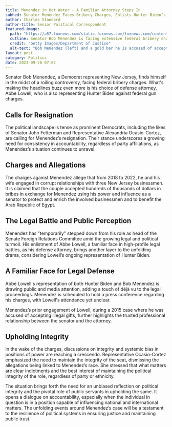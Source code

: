 ```yaml
---
title: Menendez in Hot Water - A Familiar Attorney Steps In
subhed: Senator Menendez Faces Bribery Charges, Enlists Hunter Biden’s Defense Attorney Amid Calls for Resignation
author: Charles Standard
author-title: Senior Political Correspondent
featured-image: 
  path: "https://a57.foxnews.com/static.foxnews.com/foxnews.com/content/uploads/2023/09/720/405/bob-mendendez-gold-bar.jpg?ve=1&tl=1"
  cutline: Senator Bob Menendez is facing extensive federal bribery charges.
  credit: "Getty Images/Department of Justice"
  alt-text: "Bob Menendez (left) and a gold bar he is accused of accepting as a bribe (right)."
layout: post
category: Politics
date: 2023-09-26 07:02
---
```


Senator Bob Menendez, a Democrat representing New Jersey, finds himself in the midst of a roiling controversy, facing federal bribery charges. What's making the headlines buzz even more is his choice of defense attorney, Abbe Lowell, who is also representing Hunter Biden against federal gun charges.

## Calls for Resignation

The political landscape is tense as prominent Democrats, including the likes of Senator John Fetterman and Representative Alexandria Ocasio-Cortez, are calling for Menendez’s resignation. Their stance underscores a growing need for consistency in accountability, regardless of party affiliations, as Menendez’s situation continues to unravel.

## Charges and Allegations

The charges against Menendez allege that from 2018 to 2022, he and his wife engaged in corrupt relationships with three New Jersey businessmen. It is claimed that the couple accepted hundreds of thousands of dollars in bribes in exchange for Menendez using his power and influence as a senator to protect and enrich the involved businessmen and to benefit the Arab Republic of Egypt.

## The Legal Battle and Public Perception

Menendez has "temporarily" stepped down from his role as head of the Senate Foreign Relations Committee amid the growing legal and political turmoil. His enlistment of Abbe Lowell, a familiar face in high-profile legal battles, as his defense attorney, brings another layer to the unfolding drama, considering Lowell’s ongoing representation of Hunter Biden.

## A Familiar Face for Legal Defense

Abbe Lowell's representation of both Hunter Biden and Bob Menendez is drawing public and media attention, adding a touch of déjà vu to the legal proceedings. Menendez is scheduled to hold a press conference regarding his charges, with Lowell's attendance yet unclear.

Menendez’s prior engagement of Lowell, during a 2015 case where he was accused of accepting illegal gifts, further highlights the trusted professional relationship between the senator and the attorney.

## Upholding Integrity

In the wake of the charges, discussions on integrity and systemic bias in positions of power are reaching a crescendo. Representative Ocasio-Cortez emphasized the need to maintain the integrity of the seat, dismissing the allegations being linked to Menendez’s race. She stressed that what matters are clear indictments and the best interest of maintaining the political integrity of the role, regardless of party or ethnicity.

The situation brings forth the need for an unbiased reflection on political integrity and the pivotal role of public servants in upholding the same. It opens a dialogue on accountability, especially when the individual in question is in a position capable of influencing national and international matters. The unfolding events around Menendez’s case will be a testament to the resilience of political systems in ensuring justice and maintaining public trust.
